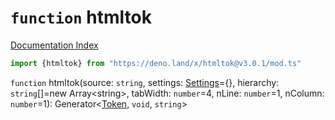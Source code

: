 # `function` htmltok

[Documentation Index](../README.md)

```ts
import {htmltok} from "https://deno.land/x/htmltok@v3.0.1/mod.ts"
```

`function` htmltok(source: `string`, settings: [Settings](../interface.Settings/README.md)=\{}, hierarchy: `string`\[]=new Array\<string>, tabWidth: `number`=4, nLine: `number`=1, nColumn: `number`=1): Generator\<[Token](../class.Token/README.md), `void`, `string`>

